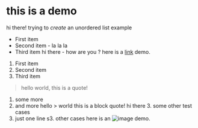 # this is a demo
hi there!
trying to _create_ an unordered list example
- First item
- Second item - la la la 
- Third item
hi there - how are you ?
here is a [link](https://example.com) demo.
1. First item
2. Second item
3. Third item
> hello world, this is a quote!
1. some more
2. and more
hello > world this is a block quote!
hi there 3. some other test cases
1. just one line
s3. other cases
here is an ![image](https://example.com/pics) demo.